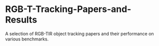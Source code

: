 # RGB-T-Tracking-Papers-and-Results
A selection of RGB-TIR object tracking papers and their performance on various benchmarks.
